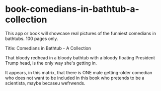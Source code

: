 # book-comedians-in-bathtub-a-collection
This app or book will showcase real pictures of the funniest comedians in bathtubs. 100 pages only.

Title: Comedians in Bathtub - A Collection

That bloody redhead in a bloody bathtub with a bloody floating President Trump head, is the only way she's getting in.

It appears, in this matrix, that there is ONE male getting-older comedian who does not want to be included in this book who pretends to be a scientista, maybe becaseu wefrwends.

